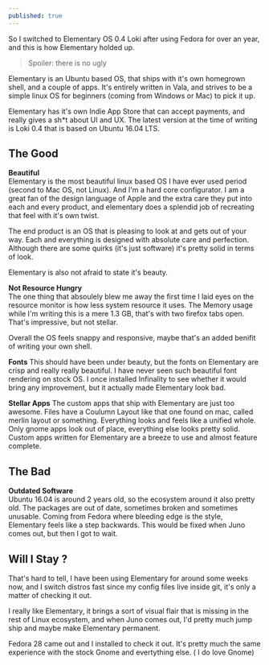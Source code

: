 ```yaml
---
published: true
---
```

So I switched to Elementary OS 0.4 Loki after using Fedora for over an year, and this is how Elementary holded up.

> Spoiler: there is no ugly

Elementary is an Ubuntu based OS, that ships with it's own homegrown shell, and a couple of apps. It's entirely written in Vala, and strives to be a simple linux OS for beginners (coming from Windows or Mac) to pick it up. 

Elementary has it's own Indie App Store that can accept payments, and really gives a sh\*t about UI and UX. The latest version at the time of writing is Loki 0.4 that is based on Ubuntu 16.04 LTS.

## The Good  
  
**Beautiful**     
Elementary is the most beautiful linux based OS I have ever used period (second to Mac OS, not Linux). And I'm a hard core configurator. I am a great fan of the design language of Apple and the extra care they put into each and every product, and elementary does a splendid job of recreating that feel with it's own twist. 

The end product is an OS that is pleasing to look at and gets out of your way. Each and everything is designed with absolute care and perfection. Although there are some quirks (it's just software) it's pretty solid in terms of look. 

Elementary is also not afraid to state it's beauty.

**Not Resource Hungry**  
The one thing that absoulely blew me away the first time I laid eyes on the resource monitor is how less system resource it uses. The Memory usage while I'm writing this is a mere 1.3 GB, that's with two firefox tabs open. That's impressive, but not stellar.

Overall the OS feels snappy and responsive, maybe that's an added benifit of writing your own shell. 

**Fonts**
This should have been under beauty, but the fonts on Elementary are crisp and really really beautiful. I have never seen such beautiful font rendering on stock OS. I once installed Infinality to see whether it would bring any improvement, but it actually made Elementary look bad.

**Stellar Apps**
The custom apps that ship with Elementary are just too awesome. Files have a Coulumn Layout like that one found on mac, called merlin layout or something. Everything looks and feels like a unified whole. Only gnome apps look out of place, everything else looks pretty solid. Custom apps written for Elementary are a breeze to use and almost feature complete. 


## The Bad  
**Outdated Software**  
Ubuntu 16.04 is around 2 years old, so the ecosystem around it also pretty old. The packages are out of date, sometimes broken and sometimes unusable. Coming from Fedora where bleeding edge is the style, Elementary feels like a step backwards. This would be fixed when Juno comes out, but then I got to wait. 

## Will I Stay ?  
That's hard to tell, I have been using Elementary for around some weeks now, and I switch distros fast since my config files live inside git, it's only a matter of checking it out. 

I really like Elementary, it brings a sort of visual flair that is missing in the rest of Linux ecosystem, and when Juno comes out, I'd pretty much jump ship and maybe make Elementary permanent.

Fedora 28 came out and I installed to check it out. It's pretty much the same experience with the stock Gnome and evertything else. ( I do love Gnome)
